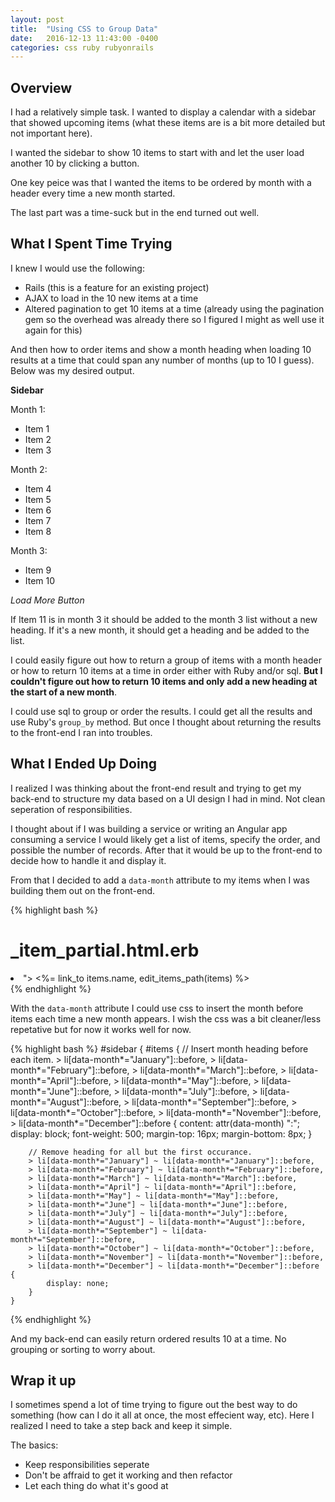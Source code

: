 ```yaml
---
layout: post
title:  "Using CSS to Group Data"
date:   2016-12-13 11:43:00 -0400
categories: css ruby rubyonrails
---
```

## Overview
I had a relatively simple task. I wanted to display a calendar with a sidebar that showed upcoming items (what these items are is a bit more detailed but not important here).

I wanted the sidebar to show 10 items to start with and let the user load another 10 by clicking a button.

One key peice was that I wanted the items to be ordered by month with a header every time a new month started.

The last part was a time-suck but in the end turned out well.

## What I Spent Time Trying

I knew I would use the following:
* Rails (this is a feature for an existing project)
* AJAX to load in the 10 new items at a time
* Altered pagination to get 10 items at a time (already using the pagination gem so the overhead was already there so I figured I might as well use it again for this)

And then how to order items and show a month heading when loading 10 results at a time that could span any number of months (up to 10 I guess). Below was my desired output.

**Sidebar**

Month 1:
* Item 1
* Item 2
* Item 3

Month 2: 
* Item 4
* Item 5
* Item 6
* Item 7
* Item 8

Month 3:
* Item 9
* Item 10

*Load More Button*

If Item 11 is in month 3 it should be added to the month 3 list without a new heading. If it's a new month, it should get a heading and be added to the list.

I could easily figure out how to return a group of items with a month header or how to return 10 items at a time in order either with Ruby and/or sql. **But I couldn't figure out how to return 10 items and only add a new heading at the start of a new month**.

I could use sql to group or order the results. I could get all the results and use Ruby's `group_by` method. But once I thought about returning the results to the front-end I ran into troubles.

## What I Ended Up Doing

I realized I was thinking about the front-end result and trying to get my back-end to structure my data based on a UI design I had in mind. Not clean seperation of responsibilities.

I thought about if I was building a service or writing an Angular app consuming a service I would likely get a list of items, specify the order, and possible the number of records. After that it would be up to the front-end to decide how to handle it and display it.

From that I decided to add a `data-month` attribute to my items when I was building them out on the front-end.

{% highlight bash %}
# _item_partial.html.erb
<li class="item" data-month="<%= items.item_date.beginning_of_month.strftime("%Y-%B") %>">
  <%= link_to items.name, edit_items_path(items) %>
</li>
{% endhighlight %}

With the `data-month` attribute I could use css to insert the month before items each time a new month appears. I wish the css was a bit cleaner/less repetative but for now it works well for now.

{% highlight bash %}
#sidebar {
    #items {
        // Insert month heading before each item.
        > li[data-month*="January"]::before,
        > li[data-month*="February"]::before,
        > li[data-month*="March"]::before,
        > li[data-month*="April"]::before,
        > li[data-month*="May"]::before,
        > li[data-month*="June"]::before,
        > li[data-month*="July"]::before,
        > li[data-month*="August"]::before,
        > li[data-month*="September"]::before,
        > li[data-month*="October"]::before,
        > li[data-month*="November"]::before,
        > li[data-month*="December"]::before {
            content: attr(data-month) ":";
            display: block;
            font-weight: 500;
            margin-top: 16px;
            margin-bottom: 8px;
        }
        
        // Remove heading for all but the first occurance.
        > li[data-month*="January"] ~ li[data-month*="January"]::before,
        > li[data-month*="February"] ~ li[data-month*="February"]::before,
        > li[data-month*="March"] ~ li[data-month*="March"]::before,
        > li[data-month*="April"] ~ li[data-month*="April"]::before,
        > li[data-month*="May"] ~ li[data-month*="May"]::before,
        > li[data-month*="June"] ~ li[data-month*="June"]::before,
        > li[data-month*="July"] ~ li[data-month*="July"]::before,
        > li[data-month*="August"] ~ li[data-month*="August"]::before,
        > li[data-month*="September"] ~ li[data-month*="September"]::before,
        > li[data-month*="October"] ~ li[data-month*="October"]::before,
        > li[data-month*="November"] ~ li[data-month*="November"]::before,
        > li[data-month*="December"] ~ li[data-month*="December"]::before {
            display: none;
        }
    }
{% endhighlight %}

And my back-end can easily return ordered results 10 at a time. No grouping or sorting to worry about.

## Wrap it up

I sometimes spend a lot of time trying to figure out the best way to do something (how can I do it all at once, the most effecient way, etc). Here I realized I need to take a step back and keep it simple.

The basics:
* Keep responsibilities seperate
* Don't be affraid to get it working and then refactor
* Let each thing do what it's good at
